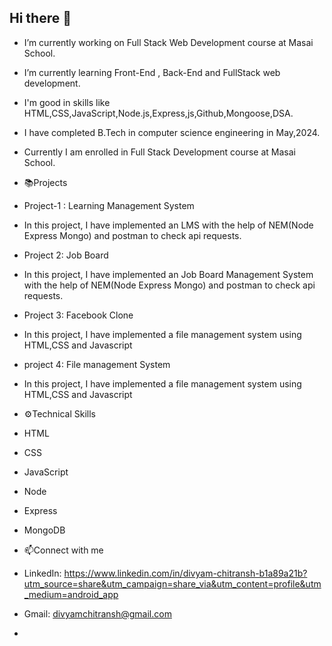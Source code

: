 ## Hi there 👋
- I’m currently working on Full Stack Web Development course at Masai School.
- I’m currently learning Front-End , Back-End and FullStack web development.
- I'm good in skills like HTML,CSS,JavaScript,Node.js,Express,js,Github,Mongoose,DSA.
- I have completed B.Tech in computer science engineering in May,2024.
- Currently I am enrolled in Full Stack Development course at Masai School.

- 📚Projects

- Project-1 : Learning Management System
- In this project, I have implemented an LMS with the help of NEM(Node Express Mongo) and postman to check api requests.

- Project 2: Job Board
- In this project, I have implemented an Job Board Management System with the help of NEM(Node Express Mongo) and postman to check api requests.

- Project 3: Facebook Clone 
- In this project, I have implemented a file management system using HTML,CSS and Javascript

- project 4: File management System
- In this project, I have implemented a file management system using HTML,CSS and Javascript

- ⚙️Technical Skills
- HTML
- CSS
- JavaScript
- Node
- Express
- MongoDB

- 📫Connect with me
- LinkedIn: https://www.linkedin.com/in/divyam-chitransh-b1a89a21b?utm_source=share&utm_campaign=share_via&utm_content=profile&utm_medium=android_app
- Gmail: divyamchitransh@gmail.com
- 

<!--
**DivyamChitransh/DivyamChitransh** is a ✨ _special_ ✨ repository because its `README.md` (this file) appears on your GitHub profile.

Here are some ideas to get you started:


- 👯 I’m looking to collaborate on ...
- 🤔 I’m looking for help with ...
- 💬 Ask me about ...
- 📫 How to reach me: ...
- 😄 Pronouns: ...
- ⚡ Fun fact: ...
-->
